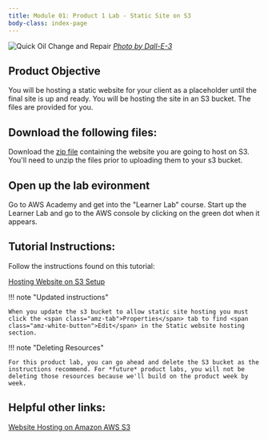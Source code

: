```yaml
---
title: Module 01: Product 1 Lab - Static Site on S3
body-class: index-page
---
```


![Quick Oil Change and Repair]({{URLROOT}}/shared/img/quick-logo.jpg)
*[Photo by Dall-E-3](https://openai.com/dall-e-3)*

## Product Objective

You will be hosting a static website for your client as a placeholder until the final site is up and ready. You will be hosting the site in an S3 bucket. The files are provided for you.

## Download the following files:

Download the [zip file](./quick-oil-s3-static-site.zip) containing the website you are going to host on S3. You'll need to unzip the files prior to uploading them to your s3 bucket.

## Open up the lab evironment

Go to AWS Academy and get into the "Learner Lab" course. Start up the Learner Lab and go to the AWS console by clicking on the green dot when it appears.


## Tutorial Instructions:

Follow the instructions found on this tutorial:

[Hosting Website on S3 Setup](https://docs.aws.amazon.com/AmazonS3/latest/userguide/HostingWebsiteOnS3Setup.html)

!!! note "Updated instructions"

    When you update the s3 bucket to allow static site hosting you must click the <span class="amz-tab">Properties</span> tab to find <span class="amz-white-button">Edit</span> in the Static website hosting section.


!!! note "Deleting Resources"

    For this product lab, you can go ahead and delete the S3 bucket as the instructions recommend. For *future* product labs, you will not be deleting those resources because we'll build on the product week by week.


## Helpful other links:

[Website Hosting on Amazon AWS S3](https://docs.aws.amazon.com/AmazonS3/latest/userguide/WebsiteHosting.html)

